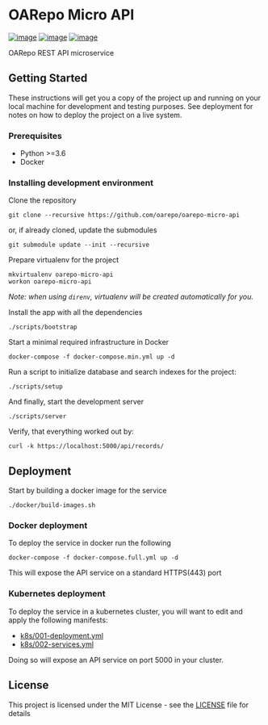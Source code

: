 # OARepo Micro API

[![image](https://img.shields.io/travis/oarepo/oarepo-micro-api.svg)](https://travis-ci.org/oarepo/oarepo-micro-api)
[![image](https://img.shields.io/coveralls/oarepo/oarepo-micro-api.svg)](https://coveralls.io/r/oarepo/oarepo-micro-api)
[![image](https://img.shields.io/github/license/oarepo/oarepo-micro-api.svg)](https://github.com/oarepo/oarepo-micro-api/blob/master/LICENSE)

OARepo REST API microservice

## Getting Started

These instructions will get you a copy of the project up and running on your local machine for development and testing purposes. See deployment for notes on how to deploy the project on a live system.

### Prerequisites

- Python >=3.6
- Docker

### Installing development environment

Clone the repository
```
git clone --recursive https://github.com/oarepo/oarepo-micro-api
```

or, if already cloned, update the submodules
```
git submodule update --init --recursive
```


Prepare virtualenv for the project
```
mkvirtualenv oarepo-micro-api
workon oarepo-micro-api
```
_Note: when using `direnv`, virtualenv will be created automatically for you._

Install the app with all the dependencies
```
./scripts/bootstrap
```

Start a minimal required infrastructure in Docker
```
docker-compose -f docker-compose.min.yml up -d
```

Run a script to initialize database and search indexes for the project:
```
./scripts/setup
```

And finally, start the development server
```
./scripts/server
```

Verify, that everything worked out by:
```
curl -k https://localhost:5000/api/records/
```

## Deployment

Start by building a docker image for the service
```
./docker/build-images.sh
```

### Docker deployment

To deploy the service in docker run the following
```
docker-compose -f docker-compose.full.yml up -d
```
This will expose the API service on a standard HTTPS(443) port

### Kubernetes deployment

To deploy the service in a kubernetes cluster, you will want to edit
and apply the following manifests:

- [k8s/001-deployment.yml](k8s/001-deployment.yml)
- [k8s/002-services.yml](k8s/002-services.yml)

Doing so will expose an API service on port 5000 in your cluster.

## License

This project is licensed under the MIT License - see the [LICENSE](LICENSE) file for details
